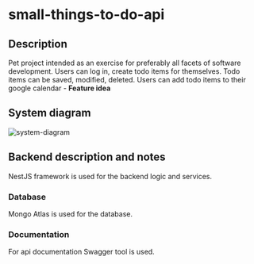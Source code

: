 # small-things-to-do-api

## Description
Pet project intended as an exercise for preferably all facets of software development. 
Users can log in, create todo items for themselves. Todo items can be saved, modified, deleted.
Users can add todo items to their google calendar - **Feature idea** 

## System diagram

![system-diagram](https://user-images.githubusercontent.com/50949770/200331073-a788d480-aec2-4d71-aade-d0d619be3ec5.svg)

## Backend description and notes
NestJS framework is used for the backend logic and services.

### Database
Mongo Atlas is used for the database.

### Documentation
For api documentation Swagger tool is used.
